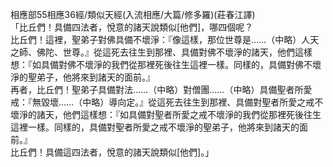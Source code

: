 相應部55相應36經/類似天經(入流相應/大篇/修多羅)(莊春江譯)  
「比丘們！具備四法者，悅意的諸天說類似[他們]，哪四個呢？  
比丘們！這裡，聖弟子對佛具備不壞淨：『像這樣，那位世尊是……（中略）人天之師、佛陀、世尊。』從這死去往生到那裡、具備對佛不壞淨的諸天，他們這樣想：『如具備對佛不壞淨的我們從那裡死後往生這裡一樣。同樣的，具備對佛不壞淨的聖弟子，他將來到諸天的面前。』  
再者，比丘們！聖弟子具備對法……（中略）對僧團……（中略）具備聖者所愛戒：『無毀壞……（中略）導向定。』從這死去往生到那裡、具備對聖者所愛之戒不壞淨的諸天，他們這樣想：『如具備對聖者所愛之戒不壞淨的我們從那裡死後往生這裡一樣。同樣的，具備對聖者所愛之戒不壞淨的聖弟子，他將來到諸天的面前。』  
比丘們！具備這四法者，悅意的諸天說類似[他們]。」  
  
  
